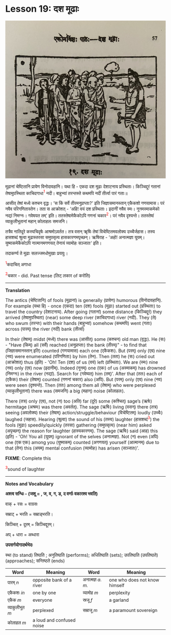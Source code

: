 # Lesson 19: दश मूढाः

![picture of 10 people and a sage](./images/r1l19.jpg)

मूढानां चेष्टितानि प्रायेण विनोदावहानि। यथा हि - एकदा दश मूढाः देशाटनाय प्रस्थिताः। किञ्चिद्दूरं गतानां तेषामुपस्थिता काचिदगाधा<span style="color:red"><sup>1</sup></span> नदी। बाहुभ्यां तरन्तस्ते कथमपि नदीं तीर्त्वा पारं गताः॥

आसीत् तेषां मध्ये कश्चन वृद्धः। ’स किं सर्वे तीरमनुप्राप्ताः?’ इति जिज्ञासमानस्तान् एकैकशो गणयामास। परं नवैव  परिगणितास्तेन। तता स आक्रोशत् - ’अहि! वयं दश प्रस्थिताः। इदानीं नवैव स्मः। नूनमस्माकमेको नद्यां निमग्नः। गवेषयत तम्’ इति। ततस्तेषामेकैकोऽपि गणनां चकार<span style="color:red"><sup>2</sup></span>। परं नवैव दृश्यन्ते। ततस्तेषां व्याकुलीभूतानां महान् कोलाहलः समजनि।

तत्रैव नातिदूरे कस्यचिदृषेः आश्रमोऽवर्तत। तत्र वसन् ॠषिः तेषां विचेष्टितमवलोक्य उच्चैर्जहास। तस्य हासशब्दं श्रुत्वा मूढास्तरसा समुपसृत्य हासकारणमपृच्छन्। ऋषिराह - ’अहो! अनात्मज्ञा यूयम्। युष्माकमेकैकोऽपि नात्मानमगणयत् तेनायं व्यामोहः सञ्जातः’ इति।

तदाकर्ण्य ते मूढाः सलज्जमधोमुखाः प्रययुः।

<span style="color:red"><sup>1</sup></span>कदाचित् अगाधा

<span style="color:red"><sup>2</sup></span>चकार - did. Past tense (लिट् लकार of करोति)


---

**Translation**
 
The antics (चेष्टितानि) of fools (मूढानां) is generally (प्रायेण) humorous (विनोदावहानि). For example (यथा हि) - once (एकदा) ten (दश) fools (मूढाः) started out (प्रस्थिताः) to travel the country (देशाटनाय). After going (गतानां) some distance (किञ्चिद्दूरं) they arrived (तेषामुपस्थिता) (near) some deep river (काचिदगाधा) river (नदी). They (ते) who swum (तरन्तः) with their hands (बाहुभ्यां) somehow (कथमपि) went (गताः) across (पारम्) the river (नदीं) bank (तीर्त्वा)

In their (तेषाम्) midst (मध्ये) there was (आसीत्) some (कश्चन) old man (वृद्धः). He (सः) - "Have (किम्) all (सर्वे) reached (अनुप्राप्ताः) the bank (तीरम्)" - to find that (जिज्ञासमानस्तान् इति) counted (गणयामास) each one (एकैकशः). But (परम्) only (एव) nine (नव) were enumerated (परिगणिताः) by him (तेन). Then (तता) he (सः) cried out (आक्रोशत्) thus (इति) - 'Oh! Ten (दश) of us (वयं) left (प्रस्थिताः). We are (स्मः) nine (नव) only (एव) now (इदानीम्). Indeed (नूनम्) one (एकः) of us (अस्माकम्) has drowned (निमग्नः) in the river (नद्यां). Search for (गवेष्यत्) him (तम्)'. After that (ततः) each of (एकैकः) their (तेषाम्) counted (गणनां चकार) also (अपि). But (परम्) only (एव) nine (नव) were seen (दृश्यन्ते). Then (ततः) among them all (तेषाम्) who were perplexed (व्याकुलीभूतानां) there was (समजनि) a big (महान्) noise (कोलाहलः).

There (तत्र) only (एव), not (न) too (अति) far (दूरे) some (कश्चित्) sage’s (ऋषेः) hermitage (अश्रमः) was there (अवर्तत्). The sage (ऋषिः) living (वसन्) there (तत्र) seeing (अवलोक्य) their (तेषाम्) action/struggle/behaviour (विचेष्टितम्) loudly (उच्चैः) laughed (जहास). Hearing (श्रुत्वा) the sound of his (तस्य) laughter (हासशब्दं<span style="color:red"><sup>3</sup></span>) the fools (मूढाः) speedily/quickly (तरसा) gathering (समुपसृत्य) (near him) asked (अपृच्छन्) the reason for laughter (हास्यकारणम्). The sage (ऋषिः) said (आह) this (इति) - 'Oh! You all (यूयम्) ignorant of the selves (अनात्मज्ञ). Not (न) even (अपि) one (एक एकः) among you (युष्माकम्) counted (अगणयत्) yourself (आत्मानम्) due to that (तेन) this (अयम्) mental confusion (व्यामोहः) has arisen (सञ्जातः)'.

**FIXME**: Complete this


<span style="color:red"><sup>3</sup></span>sound of laughter

---

**Notes and Vocabulary**


**अश्त्व सन्धिः - (जशू = , ज, व, ग, ड, द वर्णाः वकारश्व भवति)**

वाक् + रसः = वाग्रसः

सम्राट् + भरति = सम्राड्भरति।

किञ्चित् + दूरम् = किञ्चिद्दूरम्।

अप् + धारा = अब्धारा

**उपसर्गयोगादर्थभेदः**

स्था (to stand) तिष्ठति ; अनुतिष्ठति (performs); अधितिष्ठति (sets); उपतिष्ठति (उपतिष्ठते) (approaches); सन्तिष्ठते (ends)


| Word | Meaning | Word | Meaning |
| --- | --- | --- | --- |
| पारम् *n* | opposite bank of a river | अनात्मज्ञ *a. m.* | one who does not know himself |
| एकैकशः *in* | one by one | व्यामोह *m* | perplexity |
| एकैक *m* | everyone | स्रजू *f* | a garland |
| व्याकुलीभूत *m* | perplexed | सम्राजू *m* | a paramount sovereign |
| कोलाहल *m* | a loud and confused noise | | |